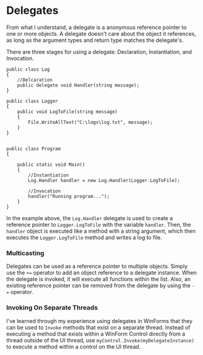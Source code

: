 # Delegates
From what I understand, a delegate is a anonymous reference pointer to one or more objects. A delegate doesn't care about the object it references, as long as the argument types and return type matches the delegate's.

There are three stages for using a delegate: Declaration, Instantiation, and Invocation.

```
public class Log
{
	//Delcaration
	public delegate void Handler(string message);
}

public class Logger
{
	public void LogToFile(string message)
	{
		File.WriteAllText("C:\logs\log.txt", message);
	}
}


public class Program
{
	
    public static void Main()
    {
        //Instantiation
		Log.Handler handler = new Log.Handler(Logger.LogToFile);
		
		//Invocation
		handler("Running program...");
    }
}
```

In the example above, the `Log.Handler` delegate is used to create a reference pointer to `Logger.LogToFile` with the variable `handler`. Then, the `handler` object is executed like a method with a string argument, which then executes the `Logger.LogToFile` method and writes a log to file.

### Multicasting
Delegates can be used as a reference pointer to multiple objects. Simply use the `+=` operator to add an object reference to a delegate instance. When the delegate is invoked, it will execute all functions within the list. Also, an existing reference pointer can be removed from the delegate by using the `-=` operator.

### Invoking On Separate Threads
 I've learned through my experience using delegates in WinForms that they can be used to `Invoke` methods that exist on a separate thread. Instead of executing a method that exists within a WinForm Control directly from a thread outside of the UI thread, use `myControl.Invoke(myDelegateInstance)` to execute a method within a control on the UI thread.
